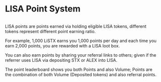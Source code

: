 # LISA Point System

<figure><img src="https://lh7-rt.googleusercontent.com/docsz/AD_4nXfS0LitxtF383crnPVQmE8wovoKB4vVBg9L1cAOFqYJJTqLEbJ5XCFAV2A9M46RtG8ag1BQxN1igEQeCarNKvBDn5RF2sKl1PqROv-0hjjx8qdEgWKl5qmbOu_RawhSMTvLJ1Z7Zga5cQxUya75HE-HO8d0?key=NzG1p-GuoqNGQz9DLycWLg" alt=""><figcaption></figcaption></figure>

LISA points are points earned via holding eligible LISA tokens, different tokens represent different point earning ratio.

For example, 1,000 LiSTX earns you 1,000 points per day and each time you earn 2,000 points, you are rewarded with a LISA loot box.

You can also earn points by sharing your referral links to others; given if the referrer uses LISA via depositing STX or ALEX into LISA.&#x20;

The point leaderboard shows you both Points and also Volume; Points are the combination of both Volume (Deposited tokens) and also referral points.
